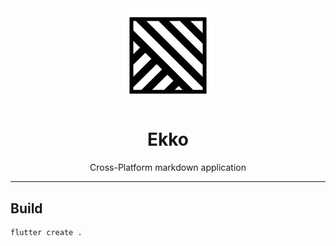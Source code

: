 <div align="center">
	<picture>
	</picture>
	<picture>
		<source media="(prefers-color-scheme: dark)" width="30%" srcset="./assets/icon/ekko.png">
		<img width="30%" alt="Ekko" src="./assets/icon/icon.png"/>
	</picture>
	<h1>Ekko</h1>
	<p>Cross-Platform markdown application</p>
</div>

---

## Build
```shell
flutter create .
```

